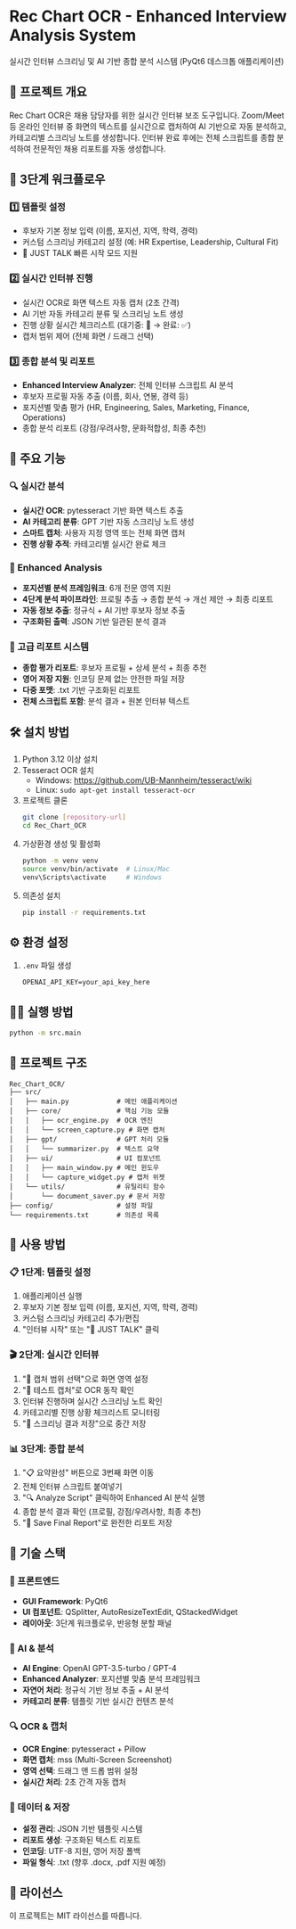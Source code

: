 # Rec Chart OCR - Enhanced Interview Analysis System

실시간 인터뷰 스크리닝 및 AI 기반 종합 분석 시스템 (PyQt6 데스크톱 애플리케이션)

## 📝 프로젝트 개요

Rec Chart OCR은 채용 담당자를 위한 실시간 인터뷰 보조 도구입니다. Zoom/Meet 등 온라인 인터뷰 중 화면의 텍스트를 실시간으로 캡처하여 AI 기반으로 자동 분석하고, 카테고리별 스크리닝 노트를 생성합니다. 인터뷰 완료 후에는 전체 스크립트를 종합 분석하여 전문적인 채용 리포트를 자동 생성합니다.

## 🎯 3단계 워크플로우

### 1️⃣ 템플릿 설정
- 후보자 기본 정보 입력 (이름, 포지션, 지역, 학력, 경력)
- 커스텀 스크리닝 카테고리 설정 (예: HR Expertise, Leadership, Cultural Fit)
- 💬 JUST TALK 빠른 시작 모드 지원

### 2️⃣ 실시간 인터뷰 진행
- 실시간 OCR로 화면 텍스트 자동 캡처 (2초 간격)
- AI 기반 자동 카테고리 분류 및 스크리닝 노트 생성
- 진행 상황 실시간 체크리스트 (대기중: 🔴 → 완료: ✅)
- 캡처 범위 제어 (전체 화면 / 드래그 선택)

### 3️⃣ 종합 분석 및 리포트
- **Enhanced Interview Analyzer**: 전체 인터뷰 스크립트 AI 분석
- 후보자 프로필 자동 추출 (이름, 회사, 연봉, 경력 등)
- 포지션별 맞춤 평가 (HR, Engineering, Sales, Marketing, Finance, Operations)
- 종합 분석 리포트 (강점/우려사항, 문화적합성, 최종 추천)

## 🚀 주요 기능

### 🔍 실시간 분석
- **실시간 OCR**: pytesseract 기반 화면 텍스트 추출
- **AI 카테고리 분류**: GPT 기반 자동 스크리닝 노트 생성
- **스마트 캡처**: 사용자 지정 영역 또는 전체 화면 캡처
- **진행 상황 추적**: 카테고리별 실시간 완료 체크

### 🤖 Enhanced Analysis
- **포지션별 분석 프레임워크**: 6개 전문 영역 지원
- **4단계 분석 파이프라인**: 프로필 추출 → 종합 분석 → 개선 제안 → 최종 리포트
- **자동 정보 추출**: 정규식 + AI 기반 후보자 정보 추출
- **구조화된 출력**: JSON 기반 일관된 분석 결과

### 💾 고급 리포트 시스템
- **종합 평가 리포트**: 후보자 프로필 + 상세 분석 + 최종 추천
- **영어 저장 지원**: 인코딩 문제 없는 안전한 파일 저장
- **다중 포맷**: .txt 기반 구조화된 리포트
- **전체 스크립트 포함**: 분석 결과 + 원본 인터뷰 텍스트

## 🛠️ 설치 방법

1. Python 3.12 이상 설치
2. Tesseract OCR 설치
   - Windows: https://github.com/UB-Mannheim/tesseract/wiki
   - Linux: `sudo apt-get install tesseract-ocr`
3. 프로젝트 클론
   ```bash
   git clone [repository-url]
   cd Rec_Chart_OCR
   ```
4. 가상환경 생성 및 활성화
   ```bash
   python -m venv venv
   source venv/bin/activate  # Linux/Mac
   venv\Scripts\activate     # Windows
   ```
5. 의존성 설치
   ```bash
   pip install -r requirements.txt
   ```

## ⚙️ 환경 설정

1. `.env` 파일 생성
   ```
   OPENAI_API_KEY=your_api_key_here
   ```

## 🏃‍♂️ 실행 방법

```bash
python -m src.main
```

## 📁 프로젝트 구조

```
Rec_Chart_OCR/
├── src/
│   ├── main.py            # 메인 애플리케이션
│   ├── core/              # 핵심 기능 모듈
│   │   ├── ocr_engine.py  # OCR 엔진
│   │   └── screen_capture.py # 화면 캡처
│   ├── gpt/               # GPT 처리 모듈
│   │   └── summarizer.py  # 텍스트 요약
│   ├── ui/                # UI 컴포넌트
│   │   ├── main_window.py # 메인 윈도우
│   │   └── capture_widget.py # 캡처 위젯
│   └── utils/             # 유틸리티 함수
│       └── document_saver.py # 문서 저장
├── config/                # 설정 파일
└── requirements.txt       # 의존성 목록
```

## 🎯 사용 방법

### 📋 1단계: 템플릿 설정
1. 애플리케이션 실행
2. 후보자 기본 정보 입력 (이름, 포지션, 지역, 학력, 경력)
3. 커스텀 스크리닝 카테고리 추가/편집
4. "인터뷰 시작" 또는 "💬 JUST TALK" 클릭

### 🎬 2단계: 실시간 인터뷰
1. "📐 캡처 범위 선택"으로 화면 영역 설정
2. "🧪 테스트 캡처"로 OCR 동작 확인
3. 인터뷰 진행하며 실시간 스크리닝 노트 확인
4. 카테고리별 진행 상황 체크리스트 모니터링
5. "💾 스크리닝 결과 저장"으로 중간 저장

### 📊 3단계: 종합 분석
1. "📋 요약완성" 버튼으로 3번째 화면 이동
2. 전체 인터뷰 스크립트 붙여넣기
3. "🔍 Analyze Script" 클릭하여 Enhanced AI 분석 실행
4. 종합 분석 결과 확인 (프로필, 강점/우려사항, 최종 추천)
5. "💾 Save Final Report"로 완전한 리포트 저장

## 🔧 기술 스택

### 🎨 프론트엔드
- **GUI Framework**: PyQt6
- **UI 컴포넌트**: QSplitter, AutoResizeTextEdit, QStackedWidget
- **레이아웃**: 3단계 워크플로우, 반응형 분할 패널

### 🧠 AI & 분석
- **AI Engine**: OpenAI GPT-3.5-turbo / GPT-4
- **Enhanced Analyzer**: 포지션별 맞춤 분석 프레임워크
- **자연어 처리**: 정규식 기반 정보 추출 + AI 분석
- **카테고리 분류**: 템플릿 기반 실시간 컨텐츠 분석

### 🔍 OCR & 캡처
- **OCR Engine**: pytesseract + Pillow
- **화면 캡처**: mss (Multi-Screen Screenshot)
- **영역 선택**: 드래그 앤 드롭 범위 설정
- **실시간 처리**: 2초 간격 자동 캡처

### 💾 데이터 & 저장
- **설정 관리**: JSON 기반 템플릿 시스템
- **리포트 생성**: 구조화된 텍스트 리포트
- **인코딩**: UTF-8 지원, 영어 저장 폴백
- **파일 형식**: .txt (향후 .docx, .pdf 지원 예정)

## 📄 라이선스

이 프로젝트는 MIT 라이선스를 따릅니다. 